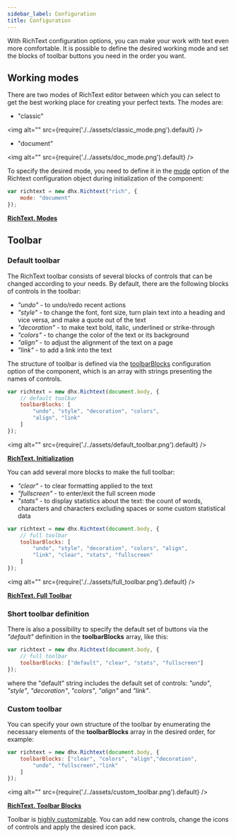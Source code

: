 ```yaml
---
sidebar_label: Configuration
title: Configuration
---
```


With RichText configuration options, you can make your work with text even more comfortable. It is possible to define the desired working mode and set the blocks of toolbar buttons you need in the order you want.

Working modes
---------------

There are two modes of RichText editor between which you can select to get the best working place for creating your perfect texts. The modes are:

- "classic"

 <img alt="" src={require('./../assets/classic_mode.png').default} />

- "document"

 <img alt="" src={require('./../assets/doc_mode.png').default} />

To specify the desired mode, you need to define it in the [mode](../api/properties.md#mode) option of the Richtext configuration object during initialization of the component:

~~~js
var richtext = new dhx.Richtext("rich", {
	mode: "document"
});
~~~

[**RichText. Modes**](https://snippet.dhtmlx.com/pdh5buvg)

Toolbar
------------

### Default toolbar

The RichText toolbar consists of several blocks of controls that can be changed according to your needs. By default, there are the following blocks of controls in the toolbar: 

- *"undo"* - to undo/redo recent actions
- *"style"* - to change the font, font size, turn plain text into a heading and vice versa, and make a quote out of the text
- *"decoration"* - to make text bold, italic, underlined or strike-through
- *"colors"* - to change the color of the text or its background
- *"align"* - to adjust the alignment of the text on a page
- *"link"* - to add a link into the text

The structure of toolbar is defined via the [toolbarBlocks](../api/properties.md#toolbarblocks) configuration option of the component, which is an array with strings presenting the names of controls.

~~~js
var richtext = new dhx.Richtext(document.body, {
	// default toolbar
    toolbarBlocks: [
    	"undo", "style", "decoration", "colors", 
        "align", "link"
    ]
});
~~~

 <img alt="" src={require('./../assets/default_toolbar.png').default} />

[**RichText. Initialization**](https://snippet.dhtmlx.com/32jtemtm)

You can add several more blocks to make the full toolbar: 

- *"clear"* - to clear formatting applied to the text
- *"fullscreen"* - to enter/exit the full screen mode
- *"stats"* - to display statistics about the text: the count of words, characters and characters excluding spaces or some custom statistical data
    
~~~js
var richtext = new dhx.Richtext(document.body, {
	// full toolbar
    toolbarBlocks: [
    	"undo", "style", "decoration", "colors", "align",
        "link", "clear", "stats", "fullscreen"
    ]
});
~~~

 <img alt="" src={require('./../assets/full_toolbar.png').default} />


[**RichText. Full Toolbar**](https://snippet.dhtmlx.com/5yga5ce1)

### Short toolbar definition

There is also a possibility to specify the default set of buttons via the *"default"* definition in the **toolbarBlocks** array, like this:

~~~js
var richtext = new dhx.Richtext(document.body, {
	// full toolbar
    toolbarBlocks: ["default", "clear", "stats", "fullscreen"]
});
~~~

where the "default" string includes the default set of controls: *"undo"*, *"style"*, *"decoration"*, *"colors"*, *"align"* and *"link"*.


### Custom toolbar

You can specify your own structure of the toolbar by enumerating the necessary elements of the **toolbarBlocks** array in the desired order, for example:

~~~js
var richtext = new dhx.Richtext(document.body, {
	toolbarBlocks: ["clear", "colors", "align","decoration", 
    	"undo", "fullscreen","link"
    ]
});
~~~

<!-- ![Custom toolbar](custom_toolbar.png) -->
 <img alt="" src={require('./../assets/custom_toolbar.png').default} />

[**RichText. Toolbar Blocks**](https://snippet.dhtmlx.com/yp7en22d)

Toolbar is [highly customizable](customization.md). You can add new controls, change the icons of controls and apply the desired icon pack. 

